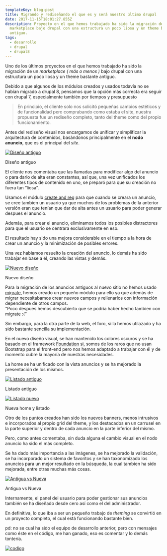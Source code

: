 ```yaml
---
templateKey: blog-post
title: Migrando y rediseñando el que es y será nuestro último drupal
date: 2017-11-15T18:01:27.855Z
description: Proyecto en el que hemos trabajado ha sido la migración de un
  marketplace bajo drupal con una estructura un poco liosa y un theme bastante
  antiguo.
tags:
  - desarrollo
  - drupal
  - drupal8
---
```

Uno de los últimos proyectos en el que hemos trabajado ha sido la migración de un *marketplace ( más o menos )* bajo drupal con una estructura un poco liosa y un theme bastante antiguo.

Debido a que algunos de los módulos creados y usados todavía no se habían migrado a drupal 8, pensamos que la opción más correcta era seguir con drupal 7, especialmente también por tiempos y presupuesto 

> En principio, el cliente solo nos solicitó pequeñas cambios estéticos y de funcionalidad pero comprabando como estaba el site, nuestra propuesta fue un rediseño completo, tanto del theme como del propio funcionamiento.

Antes del rediseño visual nos encargamos de unificar y simplificar la arquitectura de contenidos, basándonos principalmente en el **nodo anuncio**, que es el principal del *site*.

[![Diseño antiguo](https://i2.wp.com/javiermaties.com/sipuedo/wp-content/uploads/2017/11/Crear-Anuncio-S-C-de-Tenerife-69-e1510757810338.png?resize=216%2C334&ssl=1)](https://i2.wp.com/javiermaties.com/sipuedo/wp-content/uploads/2017/11/Crear-Anuncio-S-C-de-Tenerife-69-e1510757810338.png?ssl=1)

Diseño antiguo

El cliente nos comentaba que las llamadas para modificar algo del anuncio o para darlo de alta eran constantes, así que, una vez unificados los diferentes tipos de contenido en uno, se preparó para que su creación no fuera tan “liosa”.

Usamos el módulo [create and reg](https://www.drupal.org/project/create_and_reg) para que cuando se creara un anuncio, se cree tambien un usuario ya que muchos de los problemas de la anterior versión eran que tenían que dar de alta antes un usuario para poder generar despues el anuncio.

Además, para crear el anuncio, eliminamos todos los posibles distractores para que el usuario se centrara exclusivamente en eso.

El resultado hay sido una mejora considerable en el tiempo a la hora de crear un anuncio y la minimización de posibles errores.

Una vez habiamos resuelto la creación del anuncio, lo demás ha sido trabajar en base a él, creando las vistas y demás.



[![Nuevo diseño](https://i0.wp.com/javiermaties.com/sipuedo/wp-content/uploads/2017/11/Screenshot-2017-11-15-Crear-Anuncio-Canarias-69-e1510758731240.png?resize=220%2C340&ssl=1 "Nuevo diseño para crear anuncios")](https://i0.wp.com/javiermaties.com/sipuedo/wp-content/uploads/2017/11/Screenshot-2017-11-15-Crear-Anuncio-Canarias-69-e1510758731240.png?ssl=1)

Nuevo diseño

Para la migración de los anuncios antiguos al nuevo sitio no hemos usado [migrate](https://www.drupal.org/project/migrate), hemos creado un pequeño módulo para ello ya que además de migrar necesitabamos crear nuevos campos y rellenarlos con información dependiente de otros campos.\
“Poco despues hemos descubierto que se podría haber hecho tambien con migrate :(”

Sin embargo, para la otra parte de la web, el foro, si la hemos utilazado y ha sido bastante sencilla su implementación.

En el nuevo diseño visual, se han mantenido los colores oscuros y se ha basado en el framework [Foundation](https://foundation.zurb.com/) si, somos de los raros que no usan Bootstrap para el front-end pero nos hemos adaptado a trabajar con él y de momento cubre la mayoría de nuestras necesidades.

La home se ha unificado con la vista anuncios y se ha mejorado la presentación de los mismos.

[![Listado antiguo](https://i1.wp.com/javiermaties.com/sipuedo/wp-content/uploads/2017/11/S-C-de-Tenerife-69-e1510760829201.png?resize=275%2C322&ssl=1 "Listado de anuncios anterior")](https://i1.wp.com/javiermaties.com/sipuedo/wp-content/uploads/2017/11/S-C-de-Tenerife-69-e1510760829201.png?ssl=1)

Listado antiguo

[![Listado nuevo](https://i1.wp.com/javiermaties.com/sipuedo/wp-content/uploads/2017/11/Screenshot-2017-11-15-Tu-portal-de-contactos-en-Canarias-Canarias-69-e1510760377964-1.jpg?resize=290%2C323&ssl=1 "Listado de anuncios actual")](https://i1.wp.com/javiermaties.com/sipuedo/wp-content/uploads/2017/11/Screenshot-2017-11-15-Tu-portal-de-contactos-en-Canarias-Canarias-69-e1510760377964-1.jpg?ssl=1)

Nueva home y listado



Otro de los puntos creados han sido los nuevos banners, menos intrusivos e incorporados al propio grid del theme, y los destacados en un carrusel en la parte superior y dentro de cada anuncio en la parte inferior del mismo.

Pero, como antes comentaba, sin duda alguna el cambio visual en el nodo anuncio ha sido el más completo.

Se ha dado más importancia a las imágenes, se ha mejorado la validación, se ha incorporado un sistema de favoritos y se han taxonomizado los anuncios para un mejor resultado en la búsqueda, la cual tambien ha sido mejorada, entre otras muchas más cosas.

[![Antigua vs Nueva](https://i1.wp.com/javiermaties.com/sipuedo/wp-content/uploads/2017/11/test.jpg?resize=300%2C211&ssl=1 "Imagnes de la versión antigua y la nueva")](https://i1.wp.com/javiermaties.com/sipuedo/wp-content/uploads/2017/11/test.jpg?ssl=1)

Antigua vs Nueva

Internamente, el panel del usuario para poder gestionar sus anuncios también se ha diseñado desde cero así como el del administrador.

En definitiva, lo que iba a ser un pequeño trabajo de *theming* se convirtió en un proyecto completo, el cual está funcionando bastante bien.

pd: no se cual ha sido el equipo de desarrollo anterior, pero con mensajes como éste en el código, me han ganado, eso es comentar y lo demás tontería.

[![codigo](https://i1.wp.com/javiermaties.com/sipuedo/wp-content/uploads/2017/11/C-5S7iPW0AAD_xX.jpg_large.jpg?resize=615%2C69&ssl=1 "codigo")](https://i1.wp.com/javiermaties.com/sipuedo/wp-content/uploads/2017/11/C-5S7iPW0AAD_xX.jpg_large.jpg?ssl=1)